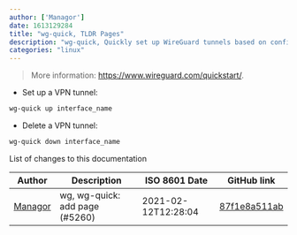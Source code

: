 ```yaml
---
author: ['Managor']
date: 1613129284
title: "wg-quick, TLDR Pages"
description: "wg-quick, Quickly set up WireGuard tunnels based on config files."
categories: "linux"
---
```

> More information: <https://www.wireguard.com/quickstart/>.

- Set up a VPN tunnel:

```bash
wg-quick up interface_name
```

- Delete a VPN tunnel:

```bash
wg-quick down interface_name
```
List of changes to this documentation


Author | Description | ISO 8601 Date | GitHub link
------|-----|-----|-----
[Managor](mailto:42655600+Managor@users.noreply.github.com) | wg, wg-quick: add page (#5260) | 2021-02-12T12:28:04 | [87f1e8a511ab](https://github.com/tldr-pages/tldr/commit/87f1e8a511ab9d9003e9ea136cd76ea55b87b5bc)

